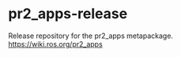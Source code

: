 pr2_apps-release
================

Release repository for the pr2_apps metapackage. https://wiki.ros.org/pr2_apps
